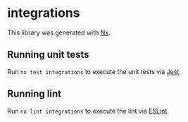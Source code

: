 # integrations

This library was generated with [Nx](https://nx.dev).

## Running unit tests

Run `nx test integrations` to execute the unit tests via [Jest](https://jestjs.io).

## Running lint

Run `nx lint integrations` to execute the lint via [ESLint](https://eslint.org/).
